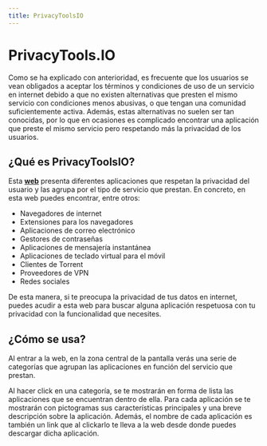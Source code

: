 ```yaml
---
title: PrivacyToolsIO
---
```


# PrivacyTools.IO

Como se ha explicado con anterioridad, es frecuente que los usuarios se vean obligados a aceptar los términos y condiciones de uso de un servicio en internet debido a que no existen alternativas que presten el mismo servicio con condiciones menos abusivas, o que tengan una comunidad suficientemente activa.
Además, estas alternativas no suelen ser tan conocidas, por lo que en ocasiones es complicado encontrar una aplicación que preste el mismo servicio pero respetando más la privacidad de los usuarios.

## ¿Qué es PrivacyToolsIO?

Esta **[web](https://www.privacytools.io)** presenta diferentes aplicaciones que respetan la privacidad del usuario y las agrupa por el tipo de servicio que prestan.
En concreto, en esta web puedes encontrar, entre otros:

  * Navegadores de internet
  * Extensiones para los navegadores
  * Aplicaciones de correo electrónico
  * Gestores de contraseñas
  * Aplicaciones de mensajería instantánea
  * Aplicaciones de teclado virtual para el móvil
  * Clientes de Torrent
  * Proveedores de VPN
  * Redes sociales

De esta manera, si te preocupa la privacidad de tus datos en internet, puedes acudir a esta web para buscar alguna aplicación respetuosa con tu privacidad con la funcionalidad que necesites.

## ¿Cómo se usa?

Al entrar a la web, en la zona central de la pantalla verás una serie de categorías que agrupan las aplicaciones en función del servicio que prestan.

Al hacer click en una categoría, se te mostrarán en forma de lista las aplicaciones que se encuentran dentro de ella. Para cada aplicación se te mostrarán con pictogramas sus características principales y una breve descripción sobre la aplicación.
Además, el nombre de cada aplicación es también un link que al clickarlo te lleva a la web desde donde puedes descargar dicha aplicación.

